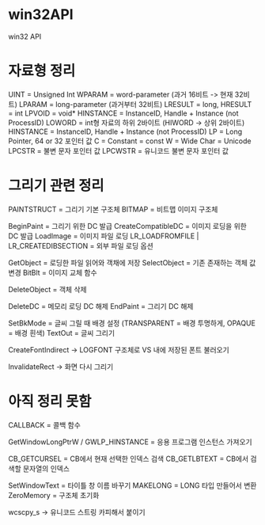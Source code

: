 # win32API
win32 API

# 자료형 정리

UINT = Unsigned Int
WPARAM = word-parameter (과거 16비트 -> 현재 32비트)
LPARAM = long-parameter (과거부터 32비트)
LRESULT = long, HRESULT = int
LPVOID = void*
HINSTANCE = InstanceID, Handle + Instance (not ProcessID)
LOWORD = int형 자료의 하위 2바이트 (HIWORD -> 상위 2바이트)
HINSTANCE = InstanceID, Handle + Instance (not ProcessID)
LP = Long Pointer, 64 or 32 포인터 값
C = Constant = const
W = Wide Char = Unicode
LPCSTR =  불변 문자 포인터 값
LPCWSTR = 유니코드 불변 문자 포인터 값

# 그리기 관련 정리

PAINTSTRUCT = 그리기 기본 구조체
BITMAP = 비트맵 이미지 구조체

BeginPaint = 그리기 위한 DC 발급
CreateCompatibleDC = 이미지 로딩을 위한 DC 발급
LoadImage = 이미지 파일 로딩
LR_LOADFROMFILE | LR_CREATEDIBSECTION = 외부 파일 로딩 옵션

GetObject = 로딩한 파일 읽어와 객채에 저장
SelectObject = 기존 존재하는 객체 값 변경
BitBlt = 이미지 교체 함수

DeleteObject = 객체 삭제

DeleteDC = 메모리 로딩 DC 해제
EndPaint = 그리기 DC 해제

SetBkMode = 글씨 그릴 때 배경 설정 (TRANSPARENT = 배경 투명하게, OPAQUE = 배경 흰색)
TextOut = 글씨 그리기

CreateFontIndirect -> LOGFONT 구조체로 VS 내에 저장된 폰트 불러오기

InvalidateRect -> 화면 다시 그리기

# 아직 정리 못함

CALLBACK = 콜백 함수

GetWindowLongPtrW / GWLP_HINSTANCE = 응용 프로그램 인스턴스 가져오기

CB_GETCURSEL = CB에서 현재 선택한 인덱스 검색
CB_GETLBTEXT = CB에서 검색할 문자열의 인덱스

SetWindowText = 타이틀 창 이름 바꾸기
MAKELONG = LONG 타입 만들어서 변환
ZeroMemory = 구조체 초기화

wcscpy_s -> 유니코드 스트링 카피해서 붙이기